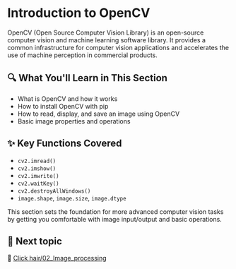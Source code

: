 # Introduction to OpenCV

OpenCV (Open Source Computer Vision Library) is an open-source computer vision and machine learning software library. It provides a common infrastructure for computer vision applications and accelerates the use of machine perception in commercial products.

## 🔍 What You'll Learn in This Section
- What is OpenCV and how it works
- How to install OpenCV with pip
- How to read, display, and save an image using OpenCV
- Basic image properties and operations

## ✨ Key Functions Covered
- `cv2.imread()`
- `cv2.imshow()`
- `cv2.imwrite()`
- `cv2.waitKey()`
- `cv2.destroyAllWindows()`
- `image.shape`, `image.size`, `image.dtype`

This section sets the foundation for more advanced computer vision tasks by getting you comfortable with image input/output and basic operations.

## 🧰 Next topic

📄 [Click hair/02_Image_processing](./02_Image_Processing)

